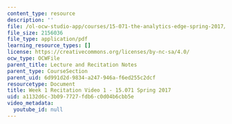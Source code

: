 ```yaml
---
content_type: resource
description: ''
file: /ol-ocw-studio-app/courses/15-071-the-analytics-edge-spring-2017/a1132d6c3b097727fdb6c0d04b6cbb5e_MIT15_071S17_Unit1_Recitation.pdf
file_size: 2156036
file_type: application/pdf
learning_resource_types: []
license: https://creativecommons.org/licenses/by-nc-sa/4.0/
ocw_type: OCWFile
parent_title: Lecture and Recitation Notes
parent_type: CourseSection
parent_uid: 6d991d2d-9834-a247-946a-f6ed255c2dcf
resourcetype: Document
title: Week 1 Recitation Video 1 - 15.071 Spring 2017
uid: a1132d6c-3b09-7727-fdb6-c0d04b6cbb5e
video_metadata:
  youtube_id: null
---
```

